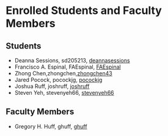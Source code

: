 Enrolled Students and Faculty Members
=====================================


Students
-----------------
* Deanna Sessions, sd205213, [deannasessions](https://github.com/deannasessions)
* Francisco A. Espinal, FAEspinal, [FAEspinal](https://github.com/FAEspinal) 
* Zhong Chen,zhongchen,[zhongchen43](https://github.com/zhongchen43)
* Jared Pocock, pocockjg, [pocockjg](https://github.com/pocockjg)
* Joshua Ruff, joshruff, [joshruff](https://github.com/joshruff)
* Steven Yeh, stevenyeh66, [stevenyeh66](https://github.com/stevenyeh66)

Faculty Members
---------------

* Gregory H. Huff, ghuff, [ghuff](https://github.com/ghuff)


